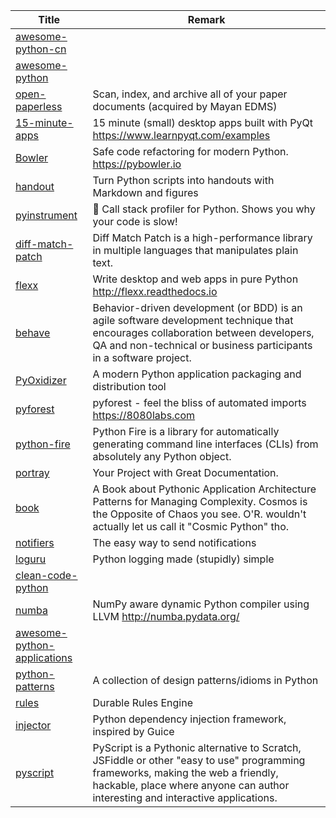 | Title                             | Remark |
| --------- | ------ |
|[awesome-python-cn](https://github.com/jobbole/awesome-python-cn)|
|[awesome-python](https://github.com/vinta/awesome-python)|
|[open-paperless](https://github.com/zhoubear/open-paperless)|Scan, index, and archive all of your paper documents (acquired by Mayan EDMS)|
|[15-minute-apps](https://github.com/learnpyqt/15-minute-apps)|15 minute (small) desktop apps built with PyQt https://www.learnpyqt.com/examples|
|[Bowler](https://github.com/facebookincubator/Bowler)|Safe code refactoring for modern Python. https://pybowler.io|
|[handout](https://github.com/danijar/handout)|Turn Python scripts into handouts with Markdown and figures|
|[pyinstrument](https://github.com/joerick/pyinstrument)|🚴 Call stack profiler for Python. Shows you why your code is slow!|
|[diff-match-patch](https://github.com/google/diff-match-patch)|Diff Match Patch is a high-performance library in multiple languages that manipulates plain text.|
|[flexx](https://github.com/flexxui/flexx)|Write desktop and web apps in pure Python http://flexx.readthedocs.io|
|[behave](https://github.com/behave/behave)|Behavior-driven development (or BDD) is an agile software development technique that encourages collaboration between developers, QA and non-technical or business participants in a software project.|
|[PyOxidizer](https://github.com/indygreg/PyOxidizer)|A modern Python application packaging and distribution tool|
|[pyforest](https://github.com/8080labs/pyforest)|pyforest - feel the bliss of automated imports https://8080labs.com|
|[python-fire](https://github.com/google/python-fire)|Python Fire is a library for automatically generating command line interfaces (CLIs) from absolutely any Python object.|
|[portray](https://github.com/timothycrosley/portray)|Your Project with Great Documentation.|
|[book](https://github.com/cosmicpython/book)|A Book about Pythonic Application Architecture Patterns for Managing Complexity. Cosmos is the Opposite of Chaos you see. O'R. wouldn't actually let us call it "Cosmic Python" tho. |
|[notifiers](https://github.com/notifiers/notifiers)|The easy way to send notifications|
|[loguru](https://github.com/Delgan/loguru)|Python logging made (stupidly) simple|
|[clean-code-python](https://github.com/zedr/clean-code-python)|
|[numba](https://github.com/numba/numba)|NumPy aware dynamic Python compiler using LLVM http://numba.pydata.org/|
|[awesome-python-applications](https://github.com/mahmoud/awesome-python-applications)|
|[python-patterns](https://github.com/faif/python-patterns)|A collection of design patterns/idioms in Python|
|[rules](https://github.com/jruizgit/rules)|Durable Rules Engine|
|[injector](https://github.com/alecthomas/injector)|Python dependency injection framework, inspired by Guice|
|[pyscript](https://github.com/pyscript/pyscript)|PyScript is a Pythonic alternative to Scratch, JSFiddle or other "easy to use" programming frameworks, making the web a friendly, hackable, place where anyone can author interesting and interactive applications.|

